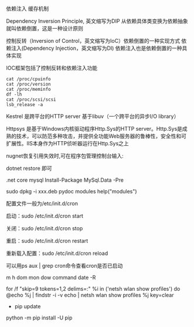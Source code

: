 依赖注入
缓存机制


Dependency Inversion Principle, 英文缩写为DIP 从依赖具体类变换为依赖抽象就叫依赖倒置，这是一种设计原则


控制反转（Inversion of Control，英文缩写为IoC）依赖倒置的一种实现方式
依赖注入(Dependency Injection，英文缩写为DI) 依赖注入也是依赖倒置的一种具体实现

IOC框架包括了控制反转和依赖注入功能
```
cat /proc/cpuinfo
cat /proc/version
cat /proc/meminfo
df -lh
cat /proc/scsi/scsi
lsb_release -a
```
Kestrel 是跨平台的HTTP server 基于libuv（一个跨平台的异步I/O library）

Httpsys 是基于Windows内核驱动程序Http.Sys的HTTP server。Http.Sys是成熟的技术，可以防范多种攻击，并提供全功能Web服务器的鲁棒性，安全性和可扩展性。IIS本身作为HTTP侦听器运行在Http.Sys之上

nugnet恢复引用失效时,可在程序包管理控制台输入:

dotnet restore 即可

.net core mysql
Install-Package MySql.Data -Pre

sudo dpkg -i xxx.deb
pydoc modules
help("modules")

配置文件一般为/etc/init.d/cron

启动：sudo /etc/init.d/cron start

关闭：sudo /etc/init.d/cron stop

重启：sudo /etc/init.d/cron restart

重新载入配置：sudo /etc/init.d/cron reload

可以用ps aux | grep cron命令查看cron是否已启动

 m h  dom mon dow   command
date -R


for /f "skip=9 tokens=1,2 delims=:" %i in ('netsh wlan show profiles') do  @echo %j | findstr -i -v echo | netsh wlan show profiles %j key=clear


* pip update

python -m pip install -U pip

